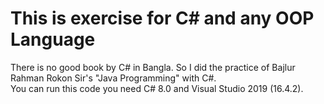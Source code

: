 # This is exercise for C# and any OOP Language

There is no good book by C# in Bangla. So I did the practice of Bajlur Rahman Rokon Sir's "Java Programming" with C#.<br/>
You can run this code you need C# 8.0 and Visual Studio 2019 (16.4.2).
